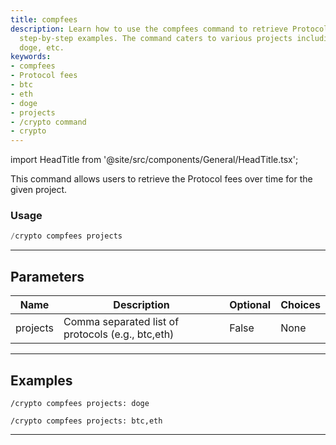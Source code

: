 ```yaml
---
title: compfees
description: Learn how to use the compfees command to retrieve Protocol fees with
  step-by-step examples. The command caters to various projects including btc, eth,
  doge, etc.
keywords:
- compfees
- Protocol fees
- btc
- eth
- doge
- projects
- /crypto command
- crypto
---
```


import HeadTitle from '@site/src/components/General/HeadTitle.tsx';

<HeadTitle title="compfees - Crypto - Discord - Reference | OpenBB Bot Docs" />

This command allows users to retrieve the Protocol fees over time for the given project.

### Usage

```python wordwrap
/crypto compfees projects
```

---

## Parameters

| Name | Description | Optional | Choices |
| ---- | ----------- | -------- | ------- |
| projects | Comma separated list of protocols (e.g., btc,eth) | False | None |


---

## Examples

```
/crypto compfees projects: doge
```

```
/crypto compfees projects: btc,eth
```

---

